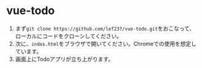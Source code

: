 # vue-todo
1. まず`git clone https://github.com/lef237/vue-todo.git`をおこなって、ローカルにコードをクローンしてください。
2. 次に、`index.html`をブラウザで開いてください。Chromeでの使用を想定しています。
3. 画面上にTodoアプリが立ち上がります。
